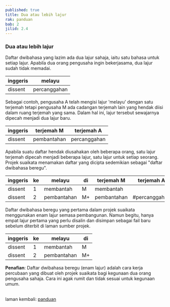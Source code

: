 ```yaml
---
published: true
title: Dua atau lebih lajur
rak: panduan
bab: 2
jilid: 2.4
---
```


### Dua atau lebih lajur

Daftar dwibahasa yang lazim ada dua lajur sahaja, iaitu satu
bahasa untuk setiap lajur. Apabila dua orang pengusaha ingin
bekerjasama, dua lajur sudah tidak memadai.

| inggeris | melayu       |
| -------- | ------------ |
| dissent  | percanggahan |

Sebagai contoh, pengusaha A telah mengisi lajur 'melayu'
dengan satu terjemah tetapi pengusaha M ada cadangan
terjemah lain yang hendak diisi dalam ruang terjemah yang
sama. Dalam hal ini, lajur tersebut sewajarnya dipecah
menjadi dua lajur baru.

| inggeris | terjemah M  | terjemah A   |
| -------- | ----------- | ------------ |
| dissent  | pembantahan | percanggahan |

Apabila suatu daftar hendak diusahakan oleh beberapa orang,
satu lajur terjemah dipecah menjadi beberapa lajur, satu
lajur untuk setiap seorang. Projek suaikata menamakan daftar
yang dicipta sedemikian sebagai "daftar dwibahasa beregu".

| inggeris | ke | melayu      | di | terjemah M  | terjemah A    |
| -------- | -- | ----------- | -- | ----------- | ------------- |
| dissent  | 1  | membantah   | M  | membantah   |               |
| dissent  | 2  | pembantahan | M+ | pembantahan | #percanggahan |

Daftar dwibahasa beregu yang pertama dalam projek suaikata
menggunakan enam lajur semasa pembangunan. Namun begitu,
hanya empat lajur pertama yang perlu disalin dan disimpan
sebagai fail baru sebelum diterbit di laman sumber projek.

| inggeris | ke | melayu      | di |
| -------- | -- | ----------- | -- |
| dissent  | 1  | membantah   | M  |
| dissent  | 2  | pembantahan | M+ |

**Penafian**: Daftar dwibahasa beregu (enam lajur) adalah
cara kerja percubaan yang dibuat oleh projek suaikata bagi
kegunaan dua orang pengusaha sahaja. Cara ini agak rumit
dan tidak sesuai untuk kegunaan umum.

&nbsp;  
laman kembali: [panduan][0]

  [0]: ../index.md
